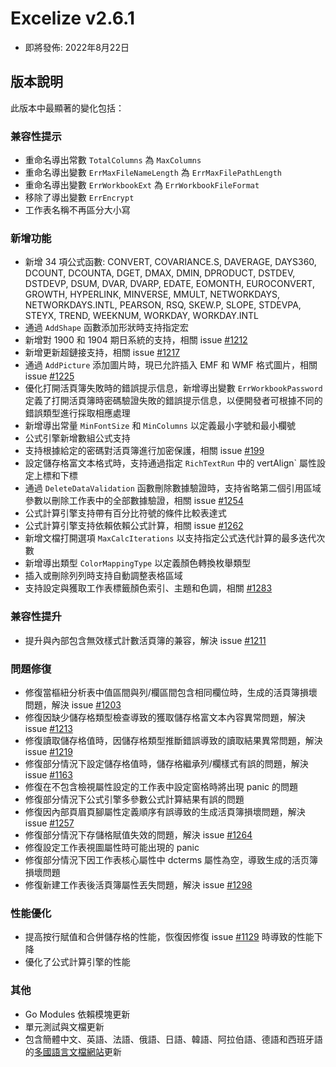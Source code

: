 # Excelize v2.6.1

* 即將發佈: 2022年8月22日

## 版本說明

此版本中最顯著的變化包括：

### 兼容性提示

* 重命名導出常數 `TotalColumns` 為 `MaxColumns`
* 重命名導出變數 `ErrMaxFileNameLength` 為 `ErrMaxFilePathLength`
* 重命名導出變數 `ErrWorkbookExt` 為 `ErrWorkbookFileFormat`
* 移除了導出變數 `ErrEncrypt`
* 工作表名稱不再區分大小寫

### 新增功能

* 新增 34 項公式函數: CONVERT, COVARIANCE.S, DAVERAGE, DAYS360, DCOUNT, DCOUNTA, DGET, DMAX, DMIN, DPRODUCT, DSTDEV, DSTDEVP, DSUM, DVAR, DVARP, EDATE, EOMONTH, EUROCONVERT, GROWTH, HYPERLINK, MINVERSE, MMULT, NETWORKDAYS, NETWORKDAYS.INTL, PEARSON, RSQ, SKEW.P, SLOPE, STDEVPA, STEYX, TREND, WEEKNUM, WORKDAY, WORKDAY.INTL
* 通過 `AddShape` 函數添加形狀時支持指定宏
* 新增對 1900 和 1904 期日系統的支持，相關 issue [#1212](https://github.com/xuri/excelize/issues/1212)
* 新增更新超鏈接支持，相關 issue [#1217](https://github.com/xuri/excelize/issues/1217)
* 通過 `AddPicture` 添加圖片時，現已允許插入 EMF 和 WMF 格式圖片，相關 issue [#1225](https://github.com/xuri/excelize/issues/1225)
* 優化打開活頁簿失敗時的錯誤提示信息，新增導出變數 `ErrWorkbookPassword` 定義了打開活頁簿時密碼驗證失敗的錯誤提示信息，以便開發者可根據不同的錯誤類型進行採取相應處理
* 新增導出常量 `MinFontSize` 和 `MinColumns` 以定義最小字號和最小欄號
* 公式引擎新增數組公式支持
* 支持根據給定的密碼對活頁簿進行加密保護，相關 issue [#199](https://github.com/xuri/excelize/issues/199)
* 設定儲存格富文本格式時，支持通過指定 `RichTextRun` 中的 vertAlign` 屬性設定上標和下標
* 通過 `DeleteDataValidation` 函數刪除數據驗證時，支持省略第二個引用區域參數以刪除工作表中的全部數據驗證，相關 issue [#1254](https://github.com/xuri/excelize/issues/1254)
* 公式計算引擎支持帶有百分比符號的條件比較表達式
* 公式計算引擎支持依賴依賴公式計算，相關 issue [#1262](https://github.com/xuri/excelize/issues/1262)
* 新增文檔打開選項 `MaxCalcIterations` 以支持指定公式迭代計算的最多迭代次數
* 新增導出類型  `ColorMappingType` 以定義顏色轉換枚舉類型
* 插入或刪除列列時支持自動調整表格區域
* 支持設定與獲取工作表標籤顏色索引、主題和色調，相關 [#1283](https://github.com/xuri/excelize/issues/1283)

### 兼容性提升

* 提升與內部包含無效樣式計數活頁簿的兼容，解決 issue [#1211](https://github.com/xuri/excelize/issues/1211)

### 問題修復

* 修復當樞紐分析表中值區間與列/欄區間包含相同欄位時，生成的活頁簿損壞問題，解決 issue [#1203](https://github.com/xuri/excelize/issues/1203)
* 修復因缺少儲存格類型檢查導致的獲取儲存格富文本內容異常問題，解決 issue [#1213](https://github.com/xuri/excelize/issues/1213)
* 修復讀取儲存格值時，因儲存格類型推斷錯誤導致的讀取結果異常問題，解決 issue [#1219](https://github.com/xuri/excelize/issues/1219)
* 修復部分情況下設定儲存格值時，儲存格繼承列/欄樣式有誤的問題，解決 issue [#1163](https://github.com/xuri/excelize/issues/1163)
* 修復在不包含檢視屬性設定的工作表中設定窗格時將出現 panic 的問題
* 修復部分情況下公式引擎多參數公式計算結果有誤的問題
* 修復因內部頁眉頁腳屬性定義順序有誤導致的生成活頁簿損壞問題，解決 issue [#1257](https://github.com/xuri/excelize/issues/1257)
* 修復部分情況下存儲格賦值失效的問題，解決 issue [#1264](https://github.com/xuri/excelize/issues/1264)
* 修復設定工作表視圖屬性時可能出現的 panic
* 修復部分情況下因工作表核心屬性中 dcterms 屬性為空，導致生成的活页簿損壞問題
* 修復新建工作表後活頁簿屬性丟失問題，解決 issue [#1298](https://github.com/xuri/excelize/issues/1298)

### 性能優化

* 提高按行賦值和合併儲存格的性能，恢復因修復 issue [#1129](https://github.com/xuri/excelize/issues/1129) 時導致的性能下降
* 優化了公式計算引擎的性能

### 其他

* Go Modules 依賴模塊更新
* 單元測試與文檔更新
* 包含簡體中文、英語、法語、俄語、日語、韓語、阿拉伯語、德語和西班牙語的[多國語言文檔網站](https://xuri.me/excelize)更新
